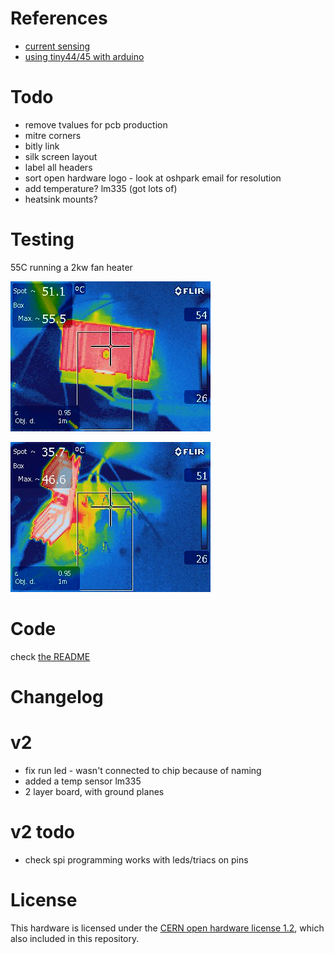 # References

* [current sensing](http://openenergymonitor.org/emon/buildingblocks/ct-sensors-interface)
* [using tiny44/45 with arduino](http://highlowtech.org/?p=1695)

# Todo

* remove tvalues for pcb production
* mitre corners
* bitly link
* silk screen layout
* label all headers
* sort open hardware logo - look at oshpark email for resolution
* add temperature? lm335 (got lots of)
* heatsink mounts?

# Testing

55C running a 2kw fan heater

![front](IR_front.jpg)

![side](IR_side.jpg)

# Code

check [the README](code/README.md)

# Changelog

# v2 

* fix run led - wasn't connected to chip because of naming
* added a temp sensor lm335
* 2 layer board, with ground planes

# v2 todo

* check spi programming works with leds/triacs on pins

# License

This hardware is licensed under the [CERN open hardware license 1.2](http://www.ohwr.org/attachments/2388/cern_ohl_v_1_2.txt), which also included in this repository.
